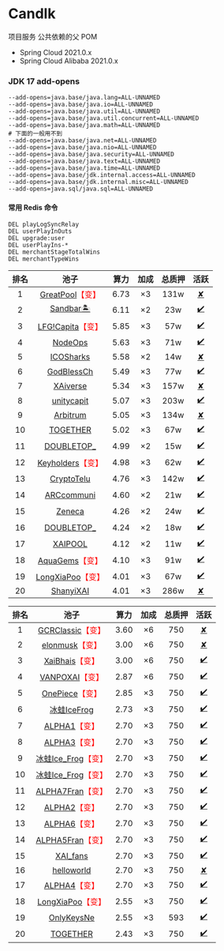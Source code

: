 # Candlk

项目服务 公共依赖的父 POM

- Spring Cloud 2021.0.x
- Spring Cloud Alibaba 2021.0.x

### JDK 17 add-opens

```shell
--add-opens=java.base/java.lang=ALL-UNNAMED
--add-opens=java.base/java.io=ALL-UNNAMED
--add-opens=java.base/java.util=ALL-UNNAMED
--add-opens=java.base/java.util.concurrent=ALL-UNNAMED
--add-opens=java.base/java.math=ALL-UNNAMED
# 下面的一般用不到
--add-opens=java.base/java.net=ALL-UNNAMED
--add-opens=java.base/java.nio=ALL-UNNAMED
--add-opens=java.base/java.security=ALL-UNNAMED
--add-opens=java.base/java.text=ALL-UNNAMED
--add-opens=java.base/java.time=ALL-UNNAMED
--add-opens=java.base/jdk.internal.access=ALL-UNNAMED
--add-opens=java.base/jdk.internal.misc=ALL-UNNAMED
--add-opens=java.sql/java.sql=ALL-UNNAMED
```

#### 常用 Redis 命令

```shell
DEL playLogSyncRelay
DEL userPlayInOuts
DEL upgrade:user
DEL userPlayIns-*
DEL merchantStageTotalWins
DEL merchantTypeWins
```


|  排名  |  池子  |  算力  |  加成   | 总质押  | 活跃  |  
|:------:|:------:|:-------:|:-----:  |  :-----:  |  :-----:  |  
| 1 | [GreatPool](https://app.xai.games/pool/0x85343b66e70a24853083a1c15cea27685c927e6f/summary)<font color="red">【变】</font> | 6.73 | ×3 | 131w | <font color="red">[✘](https://arbiscan.io/address/null)</font> |   
| 2 | [Sandbar🏝️](https://app.xai.games/pool/0xed03329e096d6532a81b48dced7b02d43aeb3cde/summary) | 6.11 | ×2 | 23w | <font color="common_green1_color">[✔️](https://arbiscan.io/address/null)</font> |   
| 3 | [LFG!Capita](https://app.xai.games/pool/0xd5ceb0064fa9ffa242eed01e6cfed49b77f1b272/summary)<font color="red">【变】</font> | 5.85 | ×3 | 57w | <font color="common_green1_color">[✔️](https://arbiscan.io/address/null)</font> |   
| 4 | [NodeOps](https://app.xai.games/pool/0xeb27cab01c52b40ade3cd644f3ecf3cd7a0763b8/summary) | 5.63 | ×3 | 71w | <font color="common_green1_color">[✔️](https://arbiscan.io/address/null)</font> |   
| 5 | [ICOSharks](https://app.xai.games/pool/0x7b325548913a2eb6a1ce456e658dea1bb146055b/summary) | 5.58 | ×2 | 14w | <font color="red">[✘](https://arbiscan.io/address/null)</font> |   
| 6 | [GodBlessCh](https://app.xai.games/pool/0x32bb4731bf5e51a30cae398cee3abc0de061ff1e/summary) | 5.49 | ×3 | 77w | <font color="common_green1_color">[✔️](https://arbiscan.io/address/null)</font> |   
| 7 | [XAiverse](https://app.xai.games/pool/0x6c8b53dab8c7cb2da60a450d7f4d47bca6f94b0e/summary) | 5.34 | ×3 | 157w | <font color="red">[✘](https://arbiscan.io/address/null)</font> |   
| 8 | [unitycapit](https://app.xai.games/pool/0x80d1a3c84b7c7185dc7dbf4787713d55eea95e27/summary) | 5.07 | ×3 | 203w | <font color="common_green1_color">[✔️](https://arbiscan.io/address/null)</font> |   
| 9 | [Arbitrum](https://app.xai.games/pool/0xe514bbce56bb134bb88e95a33ec90e015940cd2f/summary) | 5.05 | ×3 | 134w | <font color="red">[✘](https://arbiscan.io/address/null)</font> |   
| 10 | [TOGETHER](https://app.xai.games/pool/0x0bb6dd508da137d0e0b7c0d26b4eca824530d854/summary) | 5.02 | ×3 | 67w | <font color="common_green1_color">[✔️](https://arbiscan.io/address/null)</font> |   
| 11 | [DOUBLETOP_](https://app.xai.games/pool/0xb7ef6377c93d85abc6f4411378ca9426b5c0d4ce/summary) | 4.99 | ×2 | 15w | <font color="common_green1_color">[✔️](https://arbiscan.io/address/null)</font> |   
| 12 | [Keyholders](https://app.xai.games/pool/0xd5d93d86e6f0f4bd910014ac760bc3f031cea80b/summary)<font color="red">【变】</font> | 4.98 | ×3 | 62w | <font color="common_green1_color">[✔️](https://arbiscan.io/address/null)</font> |   
| 13 | [CryptoTelu](https://app.xai.games/pool/0x85026431eab9ca0a99e5666729807208af02a69f/summary) | 4.76 | ×3 | 142w | <font color="common_green1_color">[✔️](https://arbiscan.io/address/null)</font> |   
| 14 | [ARCcommuni](https://app.xai.games/pool/0x4f72c3fb6d71f4be0b8a9ad592a272662168ab85/summary) | 4.60 | ×2 | 21w | <font color="common_green1_color">[✔️](https://arbiscan.io/address/null)</font> |   
| 15 | [Zeneca](https://app.xai.games/pool/0x59425e14f186619bec8ec0ffcfa8f48d72e3f641/summary) | 4.26 | ×2 | 24w | <font color="common_green1_color">[✔️](https://arbiscan.io/address/null)</font> |   
| 16 | [DOUBLETOP_](https://app.xai.games/pool/0xd54bb7666d1f54a45f8c5eca14dba2e962570900/summary) | 4.24 | ×2 | 18w | <font color="common_green1_color">[✔️](https://arbiscan.io/address/null)</font> |   
| 17 | [XAIPOOL](https://app.xai.games/pool/0xbd2cf0ff096c8ad0218262573f368a849caa61e7/summary) | 4.12 | ×2 | 11w | <font color="common_green1_color">[✔️](https://arbiscan.io/address/null)</font> |   
| 18 | [AquaGems](https://app.xai.games/pool/0xc4be9475778df18b6e2a5b9e74cb08a0dab54170/summary)<font color="red">【变】</font> | 4.10 | ×3 | 91w | <font color="common_green1_color">[✔️](https://arbiscan.io/address/null)</font> |   
| 19 | [LongXiaPoo](https://app.xai.games/pool/0x8e570e4e9819d26834ecc427c4a2b2a064e0af2f/summary)<font color="red">【变】</font> | 4.01 | ×3 | 67w | <font color="common_green1_color">[✔️](https://arbiscan.io/address/null)</font> |   
| 20 | [ShanyiXAI](https://app.xai.games/pool/0x110a1c87d0ea90e166806ebe5284ea9dcc4a319a/summary) | 4.01 | ×3 | 286w | <font color="red">[✘](https://arbiscan.io/address/null)</font> |


|  排名  |   池子   |   算力   |  加成  | 总质押  | 活跃  |
|:------:|:------:|:-------:|:-----:  |  :-----:  |  :-----:  |  
| 1 | [GCRClassic](https://app.xai.games/pool/0x958e5cc35fd7f95c135d55c7209fa972bdb68617/summary)<font color="red">【变】</font> | 3.60 | ×6 | 750 | <font color="red">[✘](https://arbiscan.io/address/null)</font> |   
| 2 | [elonmusk](https://app.xai.games/pool/0x124efad83c11cb1112a8a342e83233619b41a992/summary)<font color="red">【变】</font> | 3.00 | ×6 | 750 | <font color="red">[✘](https://arbiscan.io/address/null)</font> |   
| 3 | [XaiBhais](https://app.xai.games/pool/0x1d7725ca66c7eb4089c80d92876cb69558830367/summary)<font color="red">【变】</font> | 3.00 | ×6 | 750 | <font color="common_green1_color">[✔️](https://arbiscan.io/address/null)</font> |   
| 4 | [VANPOXAI](https://app.xai.games/pool/0xa150d845a4dfadd6f4db9ec08370c79b989fbaa6/summary)<font color="red">【变】</font> | 2.87 | ×6 | 750 | <font color="common_green1_color">[✔️](https://arbiscan.io/address/null)</font> |   
| 5 | [OnePiece](https://app.xai.games/pool/0xfad512e0de22f5ae4a873868af3abc9b763d9c50/summary)<font color="red">【变】</font> | 2.85 | ×3 | 750 | <font color="common_green1_color">[✔️](https://arbiscan.io/address/null)</font> |   
| 6 | [冰蛙IceFrog](https://app.xai.games/pool/0x507c9f6325fb8106f7c90bab31705300a018e340/summary) | 2.73 | ×3 | 750 | <font color="common_green1_color">[✔️](https://arbiscan.io/address/null)</font> |   
| 7 | [ALPHA1](https://app.xai.games/pool/0x081408b0075f2dec5bbb5b5d02e215992b3bd6cc/summary)<font color="red">【变】</font> | 2.70 | ×3 | 750 | <font color="common_green1_color">[✔️](https://arbiscan.io/address/null)</font> |   
| 8 | [ALPHA3](https://app.xai.games/pool/0x717f8f704d599b6b80f16edd76be5b95b16e1027/summary)<font color="red">【变】</font> | 2.70 | ×3 | 750 | <font color="common_green1_color">[✔️](https://arbiscan.io/address/null)</font> |   
| 9 | [冰蛙Ice_Frog](https://app.xai.games/pool/0x9e14d117079cdfee20fb5bf69a906fefaecc9e9c/summary)<font color="red">【变】</font> | 2.70 | ×3 | 750 | <font color="common_green1_color">[✔️](https://arbiscan.io/address/null)</font> |   
| 10 | [冰蛙Ice_Frog](https://app.xai.games/pool/0x9e14d117079cdfee20fb5bf69a906fefaecc9e9c/summary)<font color="red">【变】</font> | 2.70 | ×3 | 750 | <font color="common_green1_color">[✔️](https://arbiscan.io/address/null)</font> |   
| 11 | [ALPHA7Fran](https://app.xai.games/pool/0x8be447d88d8a7e4a2492c72048ce9a3e267ea5a2/summary)<font color="red">【变】</font> | 2.70 | ×3 | 750 | <font color="common_green1_color">[✔️](https://arbiscan.io/address/null)</font> |   
| 12 | [ALPHA2](https://app.xai.games/pool/0x57c36988d0134b4998b1fda3a55fcabdbf348f42/summary)<font color="red">【变】</font> | 2.70 | ×3 | 750 | <font color="common_green1_color">[✔️](https://arbiscan.io/address/null)</font> |   
| 13 | [ALPHA6](https://app.xai.games/pool/0x499d227eac69c5abb22f638721661d4b2fa19c7c/summary)<font color="red">【变】</font> | 2.70 | ×3 | 750 | <font color="common_green1_color">[✔️](https://arbiscan.io/address/null)</font> |   
| 14 | [ALPHA5Fran](https://app.xai.games/pool/0x400ee9b0af9b946bef47e57d0b3fc19ecfc47120/summary)<font color="red">【变】</font> | 2.70 | ×3 | 750 | <font color="common_green1_color">[✔️](https://arbiscan.io/address/null)</font> |   
| 15 | [XAI_fans](https://app.xai.games/pool/0x9a0aa81a7a6c0c82e72b91244bcab051033fa42a/summary) | 2.70 | ×3 | 750 | <font color="common_green1_color">[✔️](https://arbiscan.io/address/null)</font> |   
| 16 | [helloworld](https://app.xai.games/pool/0x8d83da8fd83c91525b50ec2753277e3aa591e879/summary) | 2.70 | ×3 | 750 | <font color="red">[✘](https://arbiscan.io/address/null)</font> |   
| 17 | [ALPHA4](https://app.xai.games/pool/0x1a980607e8fb111c117a4fa95798baaf5c1674f5/summary)<font color="red">【变】</font> | 2.70 | ×3 | 750 | <font color="common_green1_color">[✔️](https://arbiscan.io/address/null)</font> |   
| 18 | [LongXiaPoo](https://app.xai.games/pool/0x8e570e4e9819d26834ecc427c4a2b2a064e0af2f/summary)<font color="red">【变】</font> | 2.55 | ×3 | 750 | <font color="common_green1_color">[✔️](https://arbiscan.io/address/null)</font> |   
| 19 | [OnlyKeysNe](https://app.xai.games/pool/0x01495a0783c6e011a9507b26acf35674e02d8860/summary) | 2.55 | ×3 | 593 | <font color="common_green1_color">[✔️](https://arbiscan.io/address/null)</font> |   
| 20 | [TOGETHER](https://app.xai.games/pool/0x0bb6dd508da137d0e0b7c0d26b4eca824530d854/summary) | 2.43 | ×3 | 750 | <font color="common_green1_color">[✔️](https://arbiscan.io/address/null)</font> |   
  